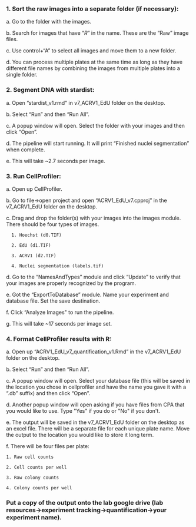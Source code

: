 ### 1. Sort the raw images into a separate folder (if necessary):

  a. Go to the folder with the images.

  b. Search for images that have “_R_” in the name. These are the “Raw” image files.

  c. Use control+“A” to select all images and move them to a new folder.

  d. You can process multiple plates at the same time as long as they have different file names by combining the images from multiple plates into a single folder.

### 2. Segment DNA with stardist:

  a. Open “stardist_v1.rmd” in v7_ACRV1_EdU folder on the desktop.
  
  b. Select “Run” and then “Run All”.
  
  c. A popup window will open. Select the folder with your images and then click “Open”.

  d. The pipeline will start running. It will print “Finished nuclei segmentation” when complete.
  
  e. This will take ~2.7 seconds per image.

### 3. Run CellProfiler:

  a. Open up CellProfiler.

  b. Go to file->open project and open “ACRV1_EdU_v7.cpproj” in the v7_ACRV1_EdU folder on the desktop.

  c. Drag and drop the folder(s) with your images into the images module. There should be four types of images.
    
      1. Hoechst (d0.TIF)

      2. EdU (d1.TIF)

      3. ACRV1 (d2.TIF)

      4. Nuclei segmentation (labels.tif)

  d. Go to the “NamesAndTypes” module and click “Update” to verify that your images are properly recognized by the program.

  e. Got the “ExportToDatabase” module. Name your experiment and database file. Set the save destination.

  f. Click “Analyze Images" to run the pipeline.

  g. This will take ~17 seconds per image set.

### 4. Format CellProfiler results with R:

  a. Open up “ACRV1_EdU_v7_quantification_v1.Rmd” in the v7_ACRV1_EdU folder on the desktop.

  b. Select “Run” and then “Run All”.

  c. A popup window will open. Select your database file (this will be saved in the location you chose in cellprofiler and have the name you gave it with a “.db” suffix) and then click “Open”.

  d. Another popup window will open asking if you have files from CPA that you would like to use. Type "Yes" if you do or "No" if you don't.

  e. The output will be saved in the v7_ACRV1_EdU folder on the desktop as an excel file. There will be a separate file for each unique plate name. Move the output to the location you would like to store it long term.

  f. There will be four files per plate:

    1. Raw cell counts
    
    2. Cell counts per well

    3. Raw colony counts

    4. Colony counts per well

### Put a copy of the output onto the lab google drive (lab resources->experiment tracking->quantification->your experiment name).
